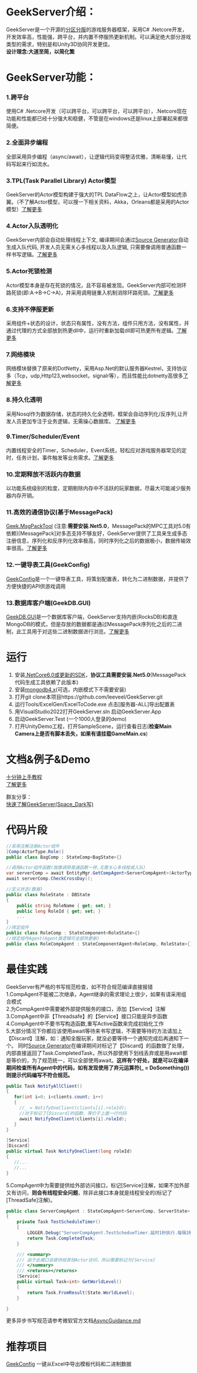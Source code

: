 
# GeekServer介绍：
GeekServer是一个开源的[分区分服](https://mp.weixin.qq.com/s?__biz=MzI3MTQ1NzU2NA==&mid=2247483884&idx=1&sn=3547c769a300f1d82cc04e9b1852c6d5&chksm=eac0cd9fddb7448997e38a74e2d26bde259cd2127583e31bc488511bc1fdcd9f35caff27d4a3&scene=21#wechat_redirect)的游戏服务器框架，采用C# .Netcore开发，开发效率高，性能强，跨平台，并内置不停服热更新机制。可以满足绝大部分游戏类型的需求，特别是和Unity3D协同开发更佳。    
__设计理念:大道至简，以简化繁__

# GeekServer功能：

### 1.跨平台  
使用C# .Netcore开发（可以跨平台，可以跨平台，可以跨平台），.Netcore现在功能和性能都已经十分强大和稳健，不管是在windows还是linux上部署起来都很简便。
### 2.全面异步编程  
全部采用异步编程（async/await），让逻辑代码变得整洁优雅，清晰易懂，让代码写起来行如流水。
### 3.TPL(Task Parallel Library) Actor模型  
GeekServer的Actor模型构建于强大的TPL DataFlow之上，让Actor模型如虎添翼。（不了解Actor模型，可以搜一下相关资料，Akka，Orleans都是采用的Actor模型）[了解更多](https://github.com/leeveel/GeekServer/blob/main/Docs/1.Actor%E6%A8%A1%E5%9E%8B.md)
### 4.Actor入队透明化  
GeekServer内部会自动处理线程上下文, 编译期间会通过[Source Generator](https://docs.microsoft.com/en-us/dotnet/csharp/roslyn-sdk/source-generators-overview)自动生成入队代码, 开发人员无需关心多线程以及入队逻辑, 只需要像调用普通函数一样书写逻辑。[了解更多](https://github.com/leeveel/GeekServer/blob/main/Docs/Actor%E5%85%A5%E9%98%9F.md)
### 5.Actor死锁检测 
Actor模型本身是存在死锁的情况，且不容易被发现。GeekServer内部可检测环路死锁(即:A->B->C->A)，并采用调用链重入机制消除环路死锁。[了解更多](https://github.com/leeveel/GeekServer/blob/main/Docs/1.Actor%E6%A8%A1%E5%9E%8B.md)
### 6.支持不停服更新 
采用组件+状态的设计，状态只有属性，没有方法，组件只用方法，没有属性，并通过代理的方式全部放到热更dll中，运行时重新加载dll即可热更所有逻辑。[了解更多](https://github.com/leeveel/GeekServer/blob/main/Docs/%E7%83%AD%E6%9B%B4hotfix.md)
### 7.网络模块  
网络模块替换了原来的DotNetty，采用Asp.Net的默认服务器Kestrel，支持协议多（Tcp，udp,Http123,websocket，signalr等），而且性能比dotnetty高很多[了解更多](https://github.com/leeveel/GeekServer/blob/main/Docs/%E7%BD%91%E7%BB%9CNet(tcp%26http).md)
### 8.持久化透明  
采用Nosql作为数据存储，状态的持久化全透明，框架会自动序列化/反序列,让开发人员更加专注于业务逻辑，无需操心数据库。 [了解更多](https://github.com/leeveel/GeekServer/blob/main/Docs/2.Actor%26Component%26State.md)
### 9.Timer/Scheduler/Event  
内置线程安全的Timer，Scheduler，Event系统，轻松应对游戏服务器常见的定时，任务计划，事件触发等业务需求。[了解更多](https://github.com/leeveel/GeekServer/blob/main/Docs/%E4%BA%8B%E4%BB%B6Event-timer.md)
### 10.定期释放不活跃内存数据  
以功能系统级别的粒度，定期剔除内存中不活跃的玩家数据，尽最大可能减少服务器内存开销。
### 11.高效的通信协议(基于MessagePack)  
[Geek.MsgPackTool](https://github.com/leeveel/Geek.MsgPackTool) (注意:**需要安装.Net5.0**，MessagePack的MPC工具对5.0有依赖)[MessagePack]对多态支持不够友好，GeekServer提供了工具来生成多态注册信息，序列化和反序列化效率极高，同时序列化之后的数据极小，数据传输效率很高。[了解更多](https://github.com/leeveel/GeekServer/blob/main/Docs/%E5%85%B3%E4%BA%8E%E5%8D%8F%E8%AE%AE.md)
### 12.一键导表工具(GeekConfig)  
[GeekConfig](https://github.com/leeveel/GeekConfig)是一个一键导表工具，将策划配置表，转化为二进制数据，并提供了方便快捷的API供游戏调用   
### 13.数据库客户端(GeekDB.GUI)  
[GeekDB.GUI](https://github.com/leeveel/GeekDB.GUI)是一个数据库客户端，GeekServer支持内嵌(RocksDB)和直连MongoDB的模式，但是存放的数据都是通过MessagePack序列化之后的二进制，此工具用于对这些二进制数据进行浏览。[了解更多](https://github.com/leeveel/GeekServer/blob/main/Docs/2.Actor%26Component%26State.md)      

# 运行
1. 安装[.NetCore6.0或更新的SDK](https://dotnet.microsoft.com/download/dotnet/6.0)，**协议工具需要安装.Net5.0**(MessagePack代码生成工具依赖了此版本)
2. 安装[mongodb4.x](https://www.mongodb.com/try/download/community)(可选，内嵌模式下不需要安装)
3. 打开git clone本项目https://github.com/leeveel/GeekServer.git
4. 运行Tools/ExcelGen/ExcelToCode.exe 点击[服务器-ALL]导出配置表
5. 用VisualStudio2022打开GeekServer.sln 启动GeekServer.App
6. 启动GeekServer.Test (一个1000人登录的demo)
7. 打开UnityDemo工程，打开SampleScene，运行查看日志(**检查Main Camera上是否有脚本丢失，如果有请挂载GameMain.cs**)

# 文档&例子&Demo
[十分钟上手教程](https://github.com/leeveel/GeekServer/blob/main/Docs/%E5%8D%81%E5%88%86%E9%92%9F.md)  
[了解更多](https://github.com/leeveel/GeekServer/tree/master/Docs)  

群友分享：  
[快速了解GeekServer(Space_Dark写)](https://blog.csdn.net/weixin_45394846/article/details/129265794?csdn_share_tail=%7B%22type%22%3A%22blog%22%2C%22rType%22%3A%22article%22%2C%22rId%22%3A%22129265794%22%2C%22source%22%3A%22weixin_45394846%22%7D) 

# 代码片段
```c#
//采用注解注册Actor组件
[Comp(ActorType.Role)]
public class BagComp : StateComp<BagState>{}

//调用Actor组件函数(就像调用普通函数一样,无需关心多线程或入队)
var serverComp = await EntityMgr.GetCompAgent<ServerCompAgent>(ActorType.Server);
await serverComp.CheckCrossDay();

//定义状态(数据)
public class RoleState : DBState
{
    public string RoleName { get; set; }
    public long RoleId { get; set; }
    ...
}
//绑定组件
public class RoleComp : StateComponent<RoleState>{}
//绑定组件Agent(Agent类逻辑可全部热更新)
public class RoleCompAgent : StateComponentAgent<RoleComp, RoleState>{}
```
# 最佳实践
GeekServer有严格的书写规范检查，如不符合规范编译直接报错  
1.CompAgent不能被二次继承，Agent继承的需求理论上很少，如果有请采用组合模式  
2.为CompAgent中需要被外部提供服务的接口，添加【Service】注解  
3.CompAgent中非【Threadsafe】的【Service】接口只能是异步函数    
4.CompAgent中不要书写构造函数,重写Active函数来完成初始化工作  
5.大部分情况下你都应该使用await等待来书写逻辑，不需要等待的方法请加上【Discard】注解，如：通知全服玩家，就没必要等待一个通知完成后再通知下一个。  同时[Source Generator](https://docs.microsoft.com/en-us/dotnet/csharp/roslyn-sdk/source-generators-overview)在编译期间对标记了【Discard】的函数做了处理，内部直接返回了Task.CompletedTask，所以外部使用下划线丢弃或是用await都是等价的，为了规范统一，可以全部使用await。**这样有个好处，就是可以在编译期间检查所有Agent中的代码，如有发现使用了弃元运算符(_ = DoSomething())则提示代码编写不符合规范。**
```c#
public Task NotifyAllClient()
{
   for(int i=0; i<clients.count; i++)
   {
     //_ = NotifyOneClient(clients[i].roleId);
	 //对于标记了[Discard]的函数，等价于上面一行代码
	 await NotifyOneClient(clients[i].roleId);
   }
}

[Service]
[Discard]
public virtual Task NotifyOneClient(long roleId)
{
   //...
   //...
}
```
5.CompAgent中为需要提供给外部访问接口，标记[Service]注解，如果不加外部又有访问，**则会有线程安全问题**，除非此接口本身就是线程安全的(标记了[ThreadSafe]注解)。 
```c#
public class ServerCompAgent : StateCompAgent<ServerComp, ServerState>
{
    private Task TestScheduleTimer()
    {
        LOGGER.Debug("ServerCompAgent.TestSchedueTimer.延时1秒执行.每隔3秒执行");
        return Task.CompletedTask;
    }

    /// <summary>
    /// 由于此接口会提供给其他Actor访问，所以需要标记为[Service]
    /// </summary>
    /// <returns></returns>
    [Service]
    public virtual Task<int> GetWorldLevel()
    {
        return Task.FromResult(State.WorldLevel);
    }

}
```
更多异步书写规范请参考微软官方文档[AsyncGuidance.md](https://github.com/davidfowl/AspNetCoreDiagnosticScenarios/blob/master/AsyncGuidance.md)  

# 推荐项目   
[GeekConfig](https://github.com/leeveel/GeekConfig) 一键从Excel中导出模板代码和二进制数据  
